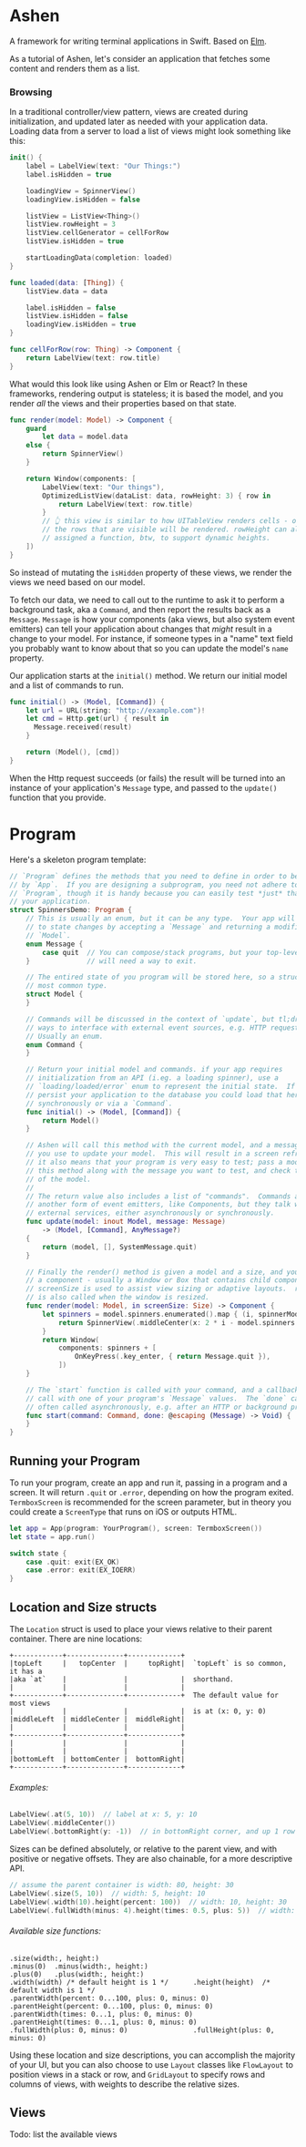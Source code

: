 # Ashen

A framework for writing terminal applications in Swift. Based on [Elm][].

As a tutorial of Ashen, let's consider an application that fetches some content
and renders them as a list.

### Browsing

In a traditional controller/view pattern, views are created during
initialization, and updated later as needed with your application data.  Loading
data from a server to load a list of views might look something like this:

```swift
init() {
    label = LabelView(text: "Our Things:")
    label.isHidden = true

    loadingView = SpinnerView()
    loadingView.isHidden = false

    listView = ListView<Thing>()
    listView.rowHeight = 3
    listView.cellGenerator = cellForRow
    listView.isHidden = true

    startLoadingData(completion: loaded)
}

func loaded(data: [Thing]) {
    listView.data = data

    label.isHidden = false
    listView.isHidden = false
    loadingView.isHidden = true
}

func cellForRow(row: Thing) -> Component {
    return LabelView(text: row.title)
}
```

What would this look like using Ashen or Elm or React? In these frameworks,
rendering output is stateless; it is based the model, and you render *all* the
views and their properties based on that state.

```swift
func render(model: Model) -> Component {
    guard
        let data = model.data
    else {
        return SpinnerView()
    }

    return Window(components: [
        LabelView(text: "Our things"),
        OptimizedListView(dataList: data, rowHeight: 3) { row in
            return LabelView(text: row.title)
        }
        // 👆 this view is similar to how UITableView renders cells - only
        // the rows that are visible will be rendered. rowHeight can also be
        // assigned a function, btw, to support dynamic heights.
    ])
}
```

So instead of mutating the `isHidden` property of these views, we render the views
we need based on our model.

To fetch our data, we need to call out to the runtime to ask it to perform a
background task, aka a `Command`, and then report the results back as a
`Message`. `Message` is how your components (aka views, but also system event
emitters) can tell your application about changes that *might* result in a
change to your model.  For instance, if someone types in a "name" text field you
probably want to know about that so you can update the model's `name` property.

Our application starts at the `initial()` method.  We return our initial model
and a list of commands to run.

```swift
func initial() -> (Model, [Command]) {
    let url = URL(string: "http://example.com")!
    let cmd = Http.get(url) { result in
      Message.received(result)
    }

    return (Model(), [cmd])
}
```

When the Http request succeeds (or fails) the result will be turned into an
instance of your application's `Message` type, and passed to the `update()`
function that you provide.

# Program

Here's a skeleton program template:

```swift
// `Program` defines the methods that you need to define in order to be loaded
// by `App`.  If you are designing a subprogram, you need not adhere to
// `Program`, though it is handy because you can easily test *just* that part of
// your application.
struct SpinnersDemo: Program {
    // This is usually an enum, but it can be any type.  Your app will respond
    // to state changes by accepting a `Message` and returning a modified
    // `Model`.
    enum Message {
        case quit  // You can compose/stack programs, but your top-level program
    }              // will need a way to exit.

    // The entired state of you program will be stored here, so a struct is the
    // most common type.
    struct Model {
    }

    // Commands will be discussed in the context of `update`, but tl;dr they are
    // ways to interface with external event sources, e.g. HTTP requests.
    // Usually an enum.
    enum Command {
    }

    // Return your initial model and commands. if your app requires
    // initialization from an API (i.eg. a loading spinner), use a
    // `loading/loaded/error` enum to represent the initial state.  If you
    // persist your application to the database you could load that here, either
    // synchronously or via a `Command`.
    func initial() -> (Model, [Command]) {
        return Model()
    }

    // Ashen will call this method with the current model, and a message that
    // you use to update your model.  This will result in a screen refresh, but
    // it also means that your program is very easy to test; pass a model to
    // this method along with the message you want to test, and check the values
    // of the model.
    //
    // The return value also includes a list of "commands".  Commands are
    // another form of event emitters, like Components, but they talk with
    // external services, either asynchronously or synchronously.
    func update(model: inout Model, message: Message)
        -> (Model, [Command], AnyMessage?)
    {
        return (model, [], SystemMessage.quit)
    }

    // Finally the render() method is given a model and a size, and you return
    // a component - usually a Window or Box that contains child components. The
    // screenSize is used to assist view sizing or adaptive layouts.  render()
    // is also called when the window is resized.
    func render(model: Model, in screenSize: Size) -> Component {
        let spinners = model.spinners.enumerated().map { (i, spinnerModel) in
            return SpinnerView(.middleCenter(x: 2 * i - model.spinners.count / 2), model: spinnerModel)
        }
        return Window(
            components: spinners + [
                OnKeyPress(.key_enter, { return Message.quit }),
            ])
    }

    // The `start` function is called with your command, and a callback you can
    // call with one of your program's `Message` values.  The `done` callback is
    // often called asynchronously, e.g. after an HTTP or background process.
    func start(command: Command, done: @escaping (Message) -> Void) {
    }
}
```

## Running your Program

To run your program, create an app and run it, passing in a program and a
screen.  It will return `.quit` or `.error`, depending on how the program
exited.  `TermboxScreen` is recommended for the screen parameter, but in theory
you could create a `ScreenType` that runs on iOS or outputs HTML.

```swift
let app = App(program: YourProgram(), screen: TermboxScreen())
let state = app.run()

switch state {
    case .quit: exit(EX_OK)
    case .error: exit(EX_IOERR)
}
```


## Location and Size structs

The `Location` struct is used to place your views relative to their parent
container.  There are nine locations:

```
+------------+--------------+-------------+
|topLeft     |   topCenter  |     topRight|  `topLeft` is so common, it has a
|aka `at`    |              |             |  shorthand.
|            |              |             |
+------------+--------------+-------------+  The default value for most views
|            |              |             |  is at (x: 0, y: 0)
|middleLeft  | middleCenter |  middleRight|
|            |              |             |
+------------+--------------+-------------+
|            |              |             |
|            |              |             |
|bottomLeft  | bottomCenter |  bottomRight|
+------------+--------------+-------------+
```

###### Examples:

```swift
LabelView(.at(5, 10))  // label at x: 5, y: 10
LabelView(.middleCenter())
LabelView(.bottomRight(y: -1))  // in bottomRight corner, and up 1 row
```

Sizes can be defined absolutely, or relative to the parent view, and with positive
or negative offsets.  They are also chainable, for a more descriptive API.

```swift
// assume the parent container is width: 80, height: 30
LabelView(.size(5, 10))  // width: 5, height: 10
LabelView(.width(10).height(percent: 100))  // width: 10, height: 30
LabelView(.fullWidth(minus: 4).height(times: 0.5, plus: 5))  // width: 76, height: 20
```

###### Available size functions:

```
.size(width:, height:)
.minus(0)  .minus(width:, height:)
.plus(0)   .plus(width:, height:)
.width(width) /* default height is 1 */      .height(height)  /* default width is 1 */
.parentWidth(percent: 0...100, plus: 0, minus: 0)  .parentHeight(percent: 0...100, plus: 0, minus: 0)
.parentWidth(times: 0...1, plus: 0, minus: 0)      .parentHeight(times: 0...1, plus: 0, minus: 0)
.fullWidth(plus: 0, minus: 0)                .fullHeight(plus: 0, minus: 0)
```

Using these location and size descriptions, you can accomplish the majority of your UI, but you can
also choose to use `Layout` classes like `FlowLayout` to position views in a
stack or row, and `GridLayout` to specify rows and columns of views, with weights to describe the
relative sizes.

## Views

Todo: list the available views

[Elm]: http://elm-lang.org
[React]: https://facebook.github.io/react/
